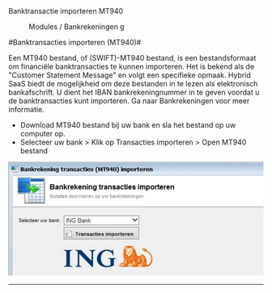 <properties>
	<page>
		<title>Banktransactie importeren MT940</title>
		<description>Banktransactie importeren MT940</description>
	</page>
	<menu>
		<position>Modules / Bankrekeningen </position> 
		<title>Banktransactie importeren MT940</title>
		<sort>g</sort>
	</menu>
</properties>

#Banktransacties importeren (MT940)#

Een MT940 bestand, of (SWIFT)-MT940 bestand, is een bestandsformaat om financiële banktransacties te kunnen importeren. Het is bekend als de "Customer Statement Message" en volgt een specifieke opmaak. Hybrid SaaS biedt de mogelijkheid om deze bestanden in te lezen als elektronisch bankafschrift.
U dient het IBAN bankrekeningnummer in te geven voordat u de banktransacties kunt importeren. Ga naar Bankrekeningen voor meer informatie.

- Download MT940 bestand bij uw bank en sla het bestand op uw computer op.
- Selecteer uw bank > Klik op Transacties importeren > Open MT940 bestand  

![](images/bankrekening-transactieimportmt940.JPG)

----------
